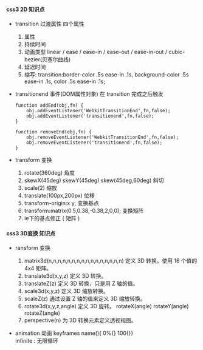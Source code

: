 #### css3 2D 知识点

* transition 过渡属性  四个属性
    1. 属性
    2. 持续时间
    3. 动画类型 
        linear / ease / ease-in / ease-out / ease-in-out / cubic-bezier(贝塞尔曲线)
    4. 延迟时间
    5. 缩写: transition:border-color .5s ease-in .1s, background-color .5s ease-in .1s, color .5s ease-in .1s;

* transitionend 事件(DOM属性对象)
    在 transition 完成之后触发
    ```
    function addEnd(obj,fn) {
        obj.addEventListener('WebkitTransitionEnd',fn,false);
        obj.addEventListener('transitionend',fn,false);
    }

    function removeEnd(obj,fn) {
        obj.removeEventListener('WebkitTransitionEnd',fn,false);
        obj.removeEventListener('transitionend',fn,false);
    }
    ```

* transform 变换
    1. rotate(360deg) 角度
    2. skewX(45deg)   skewY(45deg)  skew(45deg,60deg)   斜切
    3. scale(2)     缩放
    4. translate(100px,200px)   位移
    5. transform-origin:x y;    变换基点
    6. transform:matrix(0.5,0.38,-0.38,2,0,0);      变换矩阵
    7. ie下的基点修正 ( 矩阵 )


#### css3 3D变换 知识点

* ransform 变换
    1. matrix3d(n,n,n,n,n,n,n,n,n,n,n,n,n,n,n,n)    定义 3D 转换，使用 16 个值的 4x4 矩阵。
    2. translate3d(x,y,z)                           定义 3D 转换。
    3. translateZ(z)                                定义 3D 转换，只是用 Z 轴的值。
    4. scale3d(x,y,z)                               定义 3D 缩放转换。
    5. scaleZ(z)                                    通过设置 Z 轴的值来定义 3D 缩放转换。
    6. rotate3d(x,y,z,angle)                        定义 3D 旋转。
        rotateX(angle)
        rotateY(angle)
        rotateZ(angle)
    7. perspective(n)                               为 3D 转换元素定义透视视图。

* animation 动画
    keyframes name(){ 0%{} 100{}}    
    infinite : 无限循环